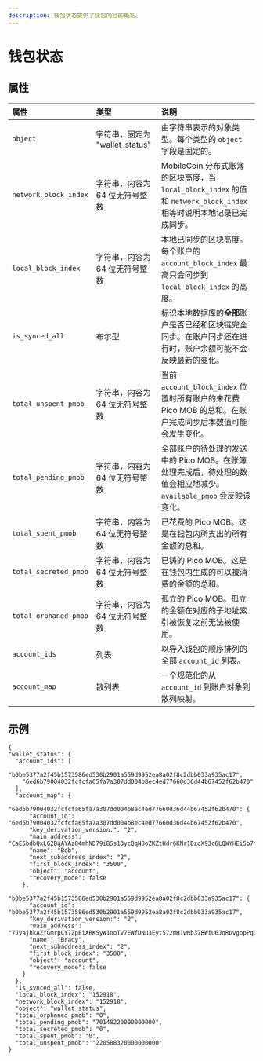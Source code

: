```yaml
---
description: 钱包状态提供了钱包内容的概览。
---
```


# 钱包状态

## 属性

| 属性 | 类型 | 说明 |
| :--- | :--- | :--- |
| `object` | 字符串，固定为 "wallet\_status" | 由字符串表示的对象类型。每个类型的 `object` 字段是固定的。 |
| `network_block_index` | 字符串，内容为 64 位无符号整数 | MobileCoin 分布式账簿的区块高度，当 `local_block_index` 的值和 `network_block_index` 相等时说明本地记录已完成同步。 |
| `local_block_index` | 字符串，内容为 64 位无符号整数 | 本地已同步的区块高度。每个账户的 `account_block_index` 最高只会同步到 `local_block_index` 的高度。 |
| `is_synced_all` | 布尔型 | 标识本地数据库的**全部**账户是否已经和区块链完全同步。在账户同步还在进行时，账户余额可能不会反映最新的变化。 |
| `total_unspent_pmob` | 字符串，内容为 64 位无符号整数 | 当前 `account_block_index` 位置时所有账户的未花费 Pico MOB 的总和。在账户完成同步后本数值可能会发生变化。 |
| `total_pending_pmob` |字符串，内容为 64 位无符号整数 | 全部账户的待处理的发送中的 Pico MOB。在账簿处理完成后，待处理的数值会相应地减少。`available_pmob` 会反映该变化。 |
| `total_spent_pmob` |字符串，内容为 64 位无符号整数 | 已花费的 Pico MOB。这是在钱包内所支出的所有金额的总和。 |
| `total_secreted_pmob` |字符串，内容为 64 位无符号整数 | 已铸的 Pico MOB。这是在钱包内生成的可以被消费的金额的总和。 |
| `total_orphaned_pmob` |字符串，内容为 64 位无符号整数 | 孤立的 Pico MOB。孤立的金额在对应的子地址索引被恢复之前无法被使用。 |
| `account_ids` | 列表 | 以导入钱包的顺序排列的全部 `account_id` 列表。 |
| `account_map` | 散列表 | 一个规范化的从 `account_id` 到账户对象到散列映射。 |

## 示例

```text
{
"wallet_status": {
  "account_ids": [
    "b0be5377a2f45b1573586ed530b2901a559d9952ea8a02f8c2dbb033a935ac17",
    "6ed6b79004032fcfcfa65fa7a307dd004b8ec4ed77660d36d44b67452f62b470"
  ],
  "account_map": {
    "6ed6b79004032fcfcfa65fa7a307dd004b8ec4ed77660d36d44b67452f62b470": {
      "account_id": "6ed6b79004032fcfcfa65fa7a307dd004b8ec4ed77660d36d44b67452f62b470",
      "key_derivation_version:": "2",
      "main_address": "CaE5bdbQxLG2BqAYAz84mhND79iBSs13ycQqN8oZKZtHdr6KNr1DzoX93c6LQWYHEi5b7YLiJXcTRzqhDFB563Kr1uxD6iwERFbw7KLWA6",
      "name": "Bob",
      "next_subaddress_index": "2",
      "first_block_index": "3500",
      "object": "account",
      "recovery_mode": false
    },
    "b0be5377a2f45b1573586ed530b2901a559d9952ea8a02f8c2dbb033a935ac17": {
      "account_id": "b0be5377a2f45b1573586ed530b2901a559d9952ea8a02f8c2dbb033a935ac17",
      "key_derivation_version:": "2",
      "main_address": "7JvajhkAZYGmrpCY7ZpEiXRK5yW1ooTV7EWfDNu3Eyt572mH1wNb37BWiU6JqRUvgopPqSVZRexhXXpjF3wqLQR7HaJrcdbHmULujgFmzav",
      "name": "Brady",
      "next_subaddress_index": "2",
      "first_block_index": "3500",
      "object": "account",
      "recovery_mode": false
    }
  },
  "is_synced_all": false,
  "local_block_index": "152918",
  "network_block_index": "152918",
  "object": "wallet_status",
  "total_orphaned_pmob": "0",
  "total_pending_pmob": "70148220000000000",
  "total_secreted_pmob": "0",
  "total_spent_pmob": "0",
  "total_unspent_pmob": "220588320000000000"
}
```

